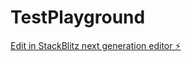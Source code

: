 # TestPlayground

[Edit in StackBlitz next generation editor ⚡️](https://stackblitz.com/~/github.com/jputnam61/TestPlayground)